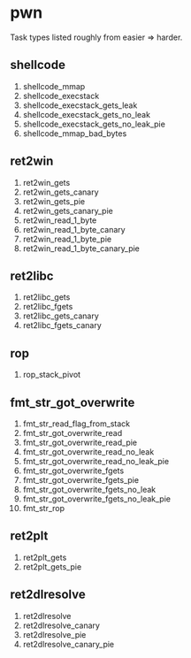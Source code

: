 # pwn

Task types listed roughly from easier => harder.

## shellcode

1) shellcode_mmap
2) shellcode_execstack
3) shellcode_execstack_gets_leak
4) shellcode_execstack_gets_no_leak
5) shellcode_execstack_gets_no_leak_pie
6) shellcode_mmap_bad_bytes

## ret2win

1) ret2win_gets
2) ret2win_gets_canary
3) ret2win_gets_pie
4) ret2win_gets_canary_pie
5) ret2win_read_1_byte
6) ret2win_read_1_byte_canary
7) ret2win_read_1_byte_pie
8) ret2win_read_1_byte_canary_pie

## ret2libc

1) ret2libc_gets
2) ret2libc_fgets
3) ret2libc_gets_canary
4) ret2libc_fgets_canary

## rop

1) rop_stack_pivot

## fmt_str_got_overwrite

1) fmt_str_read_flag_from_stack
2) fmt_str_got_overwrite_read
3) fmt_str_got_overwrite_read_pie
4) fmt_str_got_overwrite_read_no_leak
5) fmt_str_got_overwrite_read_no_leak_pie
6) fmt_str_got_overwrite_fgets
7) fmt_str_got_overwrite_fgets_pie
8) fmt_str_got_overwrite_fgets_no_leak
9) fmt_str_got_overwrite_fgets_no_leak_pie
10) fmt_str_rop

## ret2plt

1) ret2plt_gets
2) ret2plt_gets_pie

## ret2dlresolve

1) ret2dlresolve
2) ret2dlresolve_canary
3) ret2dlresolve_pie
4) ret2dlresolve_canary_pie
